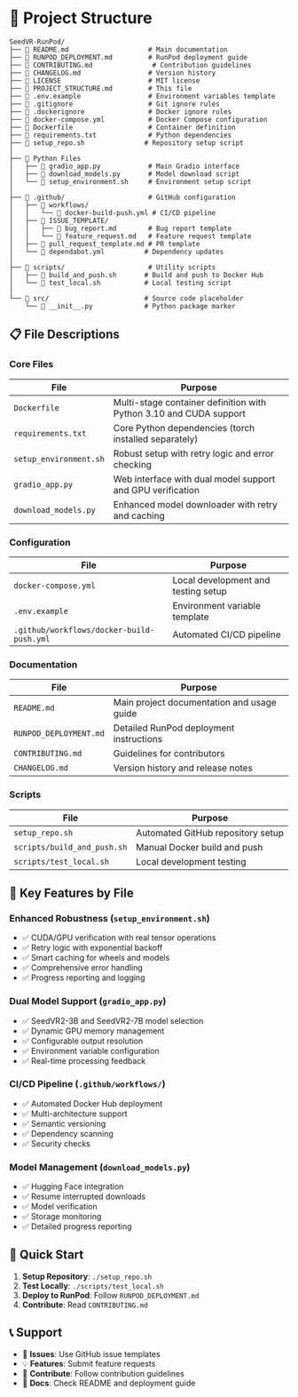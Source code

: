 # 📁 Project Structure

```
SeedVR-RunPod/
├── 📄 README.md                    # Main documentation
├── 📄 RUNPOD_DEPLOYMENT.md         # RunPod deployment guide
├── 📄 CONTRIBUTING.md               # Contribution guidelines
├── 📄 CHANGELOG.md                 # Version history
├── 📄 LICENSE                      # MIT license
├── 📄 PROJECT_STRUCTURE.md         # This file
├── 📄 .env.example                 # Environment variables template
├── 📄 .gitignore                   # Git ignore rules
├── 📄 .dockerignore                # Docker ignore rules
├── 📄 docker-compose.yml           # Docker Compose configuration
├── 📄 Dockerfile                   # Container definition
├── 📄 requirements.txt             # Python dependencies
├── 📄 setup_repo.sh               # Repository setup script
│
├── 🐍 Python Files
│   ├── 📄 gradio_app.py            # Main Gradio interface
│   ├── 📄 download_models.py       # Model download script
│   └── 📄 setup_environment.sh     # Environment setup script
│
├── 📁 .github/                     # GitHub configuration
│   ├── 📁 workflows/
│   │   └── 📄 docker-build-push.yml # CI/CD pipeline
│   ├── 📁 ISSUE_TEMPLATE/
│   │   ├── 📄 bug_report.md        # Bug report template
│   │   └── 📄 feature_request.md   # Feature request template
│   ├── 📄 pull_request_template.md # PR template
│   └── 📄 dependabot.yml          # Dependency updates
│
├── 📁 scripts/                     # Utility scripts
│   ├── 📄 build_and_push.sh       # Build and push to Docker Hub
│   └── 📄 test_local.sh           # Local testing script
│
└── 📁 src/                        # Source code placeholder
    └── 📄 __init__.py             # Python package marker
```

## 📋 File Descriptions

### Core Files

| File | Purpose |
|------|---------|
| `Dockerfile` | Multi-stage container definition with Python 3.10 and CUDA support |
| `requirements.txt` | Core Python dependencies (torch installed separately) |
| `setup_environment.sh` | Robust setup with retry logic and error checking |
| `gradio_app.py` | Web interface with dual model support and GPU verification |
| `download_models.py` | Enhanced model downloader with retry and caching |

### Configuration

| File | Purpose |
|------|---------|
| `docker-compose.yml` | Local development and testing setup |
| `.env.example` | Environment variable template |
| `.github/workflows/docker-build-push.yml` | Automated CI/CD pipeline |

### Documentation

| File | Purpose |
|------|---------|
| `README.md` | Main project documentation and usage guide |
| `RUNPOD_DEPLOYMENT.md` | Detailed RunPod deployment instructions |
| `CONTRIBUTING.md` | Guidelines for contributors |
| `CHANGELOG.md` | Version history and release notes |

### Scripts

| File | Purpose |
|------|---------|
| `setup_repo.sh` | Automated GitHub repository setup |
| `scripts/build_and_push.sh` | Manual Docker build and push |
| `scripts/test_local.sh` | Local development testing |

## 🎯 Key Features by File

### Enhanced Robustness (`setup_environment.sh`)
- ✅ CUDA/GPU verification with real tensor operations
- ✅ Retry logic with exponential backoff
- ✅ Smart caching for wheels and models
- ✅ Comprehensive error handling
- ✅ Progress reporting and logging

### Dual Model Support (`gradio_app.py`)
- ✅ SeedVR2-3B and SeedVR2-7B model selection
- ✅ Dynamic GPU memory management
- ✅ Configurable output resolution
- ✅ Environment variable configuration
- ✅ Real-time processing feedback

### CI/CD Pipeline (`.github/workflows/`)
- ✅ Automated Docker Hub deployment
- ✅ Multi-architecture support
- ✅ Semantic versioning
- ✅ Dependency scanning
- ✅ Security checks

### Model Management (`download_models.py`)
- ✅ Hugging Face integration
- ✅ Resume interrupted downloads
- ✅ Model verification
- ✅ Storage monitoring
- ✅ Detailed progress reporting

## 🚀 Quick Start

1. **Setup Repository**: `./setup_repo.sh`
2. **Test Locally**: `./scripts/test_local.sh`
3. **Deploy to RunPod**: Follow `RUNPOD_DEPLOYMENT.md`
4. **Contribute**: Read `CONTRIBUTING.md`

## 📞 Support

- 🐛 **Issues**: Use GitHub issue templates
- 💡 **Features**: Submit feature requests
- 🤝 **Contribute**: Follow contribution guidelines
- 📖 **Docs**: Check README and deployment guide